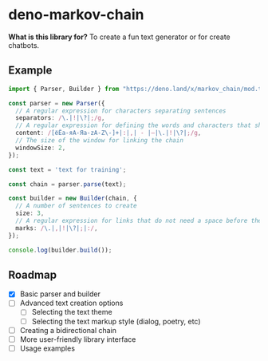# deno-markov-chain

**What is this library for?** 
To create a fun text generator or for create chatbots.

## Example

```ts
import { Parser, Builder } from "https://deno.land/x/markov_chain/mod.ts";

const parser = new Parser({
  // A regular expression for characters separating sentences
  separators: /\.|!|\?|;/g,
  // A regular expression for defining the words and characters that should be included in the chain
  content: /[ёЁа-яА-Яa-zA-Z\-]+|:|,| - |—|\.|!|\?|;/g,
  // The size of the window for linking the chain
  windowSize: 2,
});

const text = 'text for training';

const chain = parser.parse(text);

const builder = new Builder(chain, {
  // A number of sentences to create
  size: 3,
  // A regular expression for links that do not need a space before them
  marks: /\.|,|!|\?|;|:/,
});

console.log(builder.build());
```

## Roadmap

- [x] Basic parser and builder
- [ ] Advanced text creation options
  - [ ] Selecting the text theme
  - [ ] Selecting the text markup style (dialog, poetry, etc)
- [ ] Creating a bidirectional chain
- [ ] More user-friendly library interface
- [ ] Usage examples
